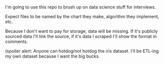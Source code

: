 I'm going to use this repo to brush up on data science stuff for interviews.

Expect files to be named by the chart they make, algorithm they implement, etc.

Because I don't want to pay for storage, data will be missing.  If it's publicly sourced data I'll link the source, 
if it's data I scraped I'll show the format in comments.

(spoiler alert: Anyone can hotdog/not hotdog the iris dataset.  I'll be ETL-ing my own dataset because I want the big bucks.

